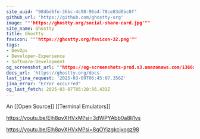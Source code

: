 ```yaml
---
site_uuid: "984bd6fe-36bc-4c98-96a4-78ce83d0bc0f"
github_url: 'https://github.com/ghostty-org'
image: ""'https://ghostty.org/social-share-card.jpg'""
site_name: Ghostty
title: Ghostty
favicon: ""'https://ghostty.org/favicon-32.png'""
tags:
- DevOps
- Developer-Experience
- Software-Development
og_screenshot_url: ""https://og-screenshots-prod.s3.amazonaws.com/1366x768/80/false/d92a20acd486acdbe6a150ad75bd9948e99e11d308d7601463be8a2320f8f8dc.jpeg""
docs_url: 'https://ghostty.org/docs'
last_jina_request: '2025-03-09T06:45:07.356Z'
jina_error: "Error occurred"
og_last_fetch: 2025-03-07T05:20:56.433Z
---
```

An [[Open Source]] [[Terminal Emulators]]

https://youtu.be/Elh8pvXHVxM?si=3dWPYAbb0a8Ij1vs

https://youtu.be/Elh8pvXHVxM?si=8qOYjzgkcjxogz98
